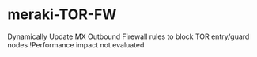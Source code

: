 # meraki-TOR-FW
Dynamically Update MX Outbound Firewall rules to block TOR entry/guard nodes
!Performance impact not evaluated
